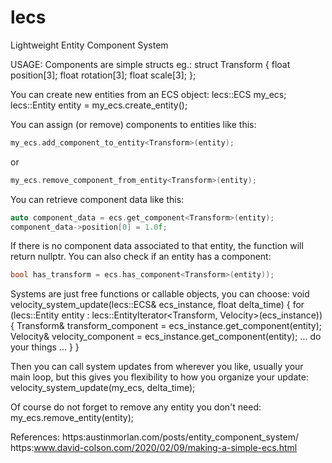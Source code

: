 # lecs
Lightweight Entity Component System


 USAGE:
 Components are simple structs eg.:
	struct Transform {
		float position[3];
		float rotation[3];
		float scale[3];
	};

 You can create new entities from an ECS object:
 lecs::ECS my_ecs;
 lecs::Entity entity = my_ecs.create_entity();

 You can assign (or remove) components to entities like this:
 ```cpp
 my_ecs.add_component_to_entity<Transform>(entity);
 ```
 or
 ```cpp
 my_ecs.remove_component_from_entity<Transform>(entity);
```

 You can retrieve component data like this:
 ```cpp
 auto component_data = ecs.get_component<Transform>(entity);
 component_data->position[0] = 1.0f;
 ```
 If there is no component data associated to that entity, the function will return nullptr.
 You can also check if an entity has a component:
 ```cpp
 bool has_transform = ecs.has_component<Transform>(entity));
```
 Systems are just free functions or callable objects, you can choose:
 void velocity_system_update(lecs::ECS& ecs_instance, float delta_time) {
		for (lecs::Entity entity : lecs::EntityIterator<Transform, Velocity>(ecs_instance)) {
			Transform& transform_component = ecs_instance.get_component<Transform>(entity);
			Velocity& velocity_component = ecs_instance.get_component<Velocity>(entity);
			 ... do your things ...
		}
 }

 Then you can call system updates from wherever you like, usually your main loop, but this gives you flexibility to how you organize your update:
 velocity_system_update(my_ecs, delta_time);

 Of course do not forget to remove any entity you don't need:
 my_ecs.remove_entity(entity);

 References:
 https:austinmorlan.com/posts/entity_component_system/
 https:www.david-colson.com/2020/02/09/making-a-simple-ecs.html
